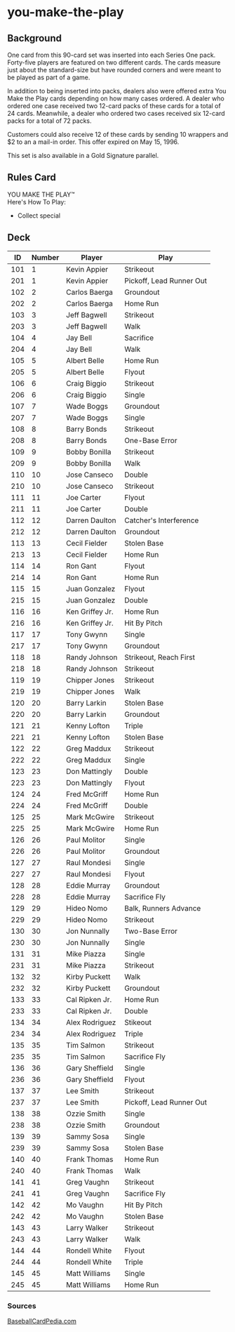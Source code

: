 # you-make-the-play

## Background
One card from this 90-card set was inserted into each Series One pack. Forty-five players are featured on two different cards. The cards measure just about the standard-size but have rounded corners and were meant to be played as part of a game.

In addition to being inserted into packs, dealers also were offered extra You Make the Play cards depending on how many cases ordered. A dealer who ordered one case received two 12-card packs of these cards for a total of 24 cards. Meanwhile, a dealer who ordered two cases received six 12-card packs for a total of 72 packs.

Customers could also receive 12 of these cards by sending 10 wrappers and $2 to an a mail-in order. This offer expired on May 15, 1996.

This set is also available in a Gold Signature parallel.


## Rules Card
YOU MAKE THE PLAY™  
Here's How To Play:
- Collect special

## Deck
|  ID  |  Number  |  Player  |  Play  |
| ------------- | ------------- | ------------- | ------------- |
|  101  |  1  |  Kevin Appier  |  Strikeout  |
|  201  |  1  |  Kevin Appier  |  Pickoff, Lead Runner Out  |
| 102 | 2 | Carlos Baerga | Groundout |
| 202 | 2 | Carlos Baerga | Home Run |
| 103 | 3 | Jeff Bagwell | Strikeout |
| 203 | 3 | Jeff Bagwell | Walk |
| 104 | 4 | Jay Bell | Sacrifice |
| 204 | 4 | Jay Bell | Walk |
| 105 | 5 | Albert Belle | Home Run |
| 205 | 5 | Albert Belle | Flyout |
| 106 | 6 | Craig Biggio | Strikeout |
| 206 | 6 | Craig Biggio | Single |
| 107 | 7 | Wade Boggs | Groundout |
| 207 | 7 | Wade Boggs | Single |
| 108 | 8 | Barry Bonds | Strikeout |
| 208 | 8 | Barry Bonds | One-Base Error |
| 109 | 9 | Bobby Bonilla | Strikeout |
| 209 | 9 | Bobby Bonilla | Walk |
| 110 | 10 | Jose Canseco | Double |
| 210 | 10 | Jose Canseco | Strikeout |
| 111 | 11 | Joe Carter | Flyout |
| 211 | 11 | Joe Carter | Double |
| 112 | 12 | Darren Daulton | Catcher's Interference |
| 212 | 12 | Darren Daulton | Groundout |
| 113 | 13 | Cecil Fielder | Stolen Base |
| 213 | 13 | Cecil Fielder | Home Run |
| 114 | 14 | Ron Gant | Flyout |
| 214 | 14 | Ron Gant | Home Run |
| 115 | 15 | Juan Gonzalez | Flyout |
| 215 | 15 | Juan Gonzalez | Double |
| 116 | 16 | Ken Griffey Jr. | Home Run |
| 216 | 16 | Ken Griffey Jr. | Hit By Pitch |
| 117 | 17 | Tony Gwynn | Single |
| 217 | 17 | Tony Gwynn | Groundout |
| 118 | 18 | Randy Johnson | Strikeout, Reach First |
| 218 | 18 | Randy Johnson | Strikeout |
| 119 | 19 | Chipper Jones | Strikeout |
| 219 | 19 | Chipper Jones | Walk |
| 120 | 20 | Barry Larkin | Stolen Base |
| 220 | 20 | Barry Larkin | Groundout |
| 121 | 21 | Kenny Lofton | Triple |
| 221 | 21 | Kenny Lofton | Stolen Base |
| 122 | 22 | Greg Maddux | Strikeout |
| 222 | 22 | Greg Maddux | Single |
| 123 | 23 | Don Mattingly | Double |
| 223 | 23 | Don Mattingly | Flyout |
| 124 | 24 | Fred McGriff | Home Run |
| 224 | 24 | Fred McGriff | Double |
| 125 | 25 | Mark McGwire | Strikeout |
| 225 | 25 | Mark McGwire | Home Run |
| 126 | 26 | Paul Molitor | Single |
| 226 | 26 | Paul Molitor | Groundout |
| 127 | 27 | Raul Mondesi | Single |
| 227 | 27 | Raul Mondesi | Flyout |
| 128 | 28 | Eddie Murray | Groundout |
| 228 | 28 | Eddie Murray | Sacrifice Fly |
| 129 | 29 | Hideo Nomo | Balk, Runners Advance |
| 229 | 29 | Hideo Nomo | Strikeout |
| 130 | 30 | Jon Nunnally | Two-Base Error |
| 230 | 30 | Jon Nunnally | Single |
| 131 | 31 | Mike Piazza | Single |
| 231 | 31 | Mike Piazza | Strikeout |
| 132 | 32 | Kirby Puckett | Walk |
| 232 | 32 | Kirby Puckett | Groundout |
| 133 | 33 | Cal Ripken Jr. | Home Run |
| 233 | 33 | Cal Ripken Jr. | Double |
| 134 | 34 | Alex Rodriguez | Stikeout |
| 234 | 34 | Alex Rodriguez | Triple |
| 135 | 35 | Tim Salmon | Strikeout |
| 235 | 35 | Tim Salmon | Sacrifice Fly |
| 136 | 36 | Gary Sheffield | Single |
| 236 | 36 | Gary Sheffield | Flyout |
| 137 | 37 | Lee Smith | Strikeout |
| 237 | 37 | Lee Smith | Pickoff, Lead Runner Out |
| 138 | 38 | Ozzie Smith | Single |
| 238 | 38 | Ozzie Smith | Groundout |
| 139 | 39 | Sammy Sosa | Single |
| 239 | 39 | Sammy Sosa | Stolen Base |
| 140 | 40 | Frank Thomas | Home Run |
| 240 | 40 | Frank Thomas | Walk |
| 141 | 41 | Greg Vaughn | Strikeout |
| 241 | 41 | Greg Vaughn | Sacrifice Fly |
| 142 | 42 | Mo Vaughn | Hit By Pitch |
| 242 | 42 | Mo Vaughn | Stolen Base |
| 143 | 43 | Larry Walker | Strikeout |
| 243 | 43 | Larry Walker | Walk |
| 144 | 44 | Rondell White | Flyout |
| 244 | 44 | Rondell White | Triple |
| 145 | 45 | Matt Williams | Single |
| 245 | 45 | Matt Williams | Home Run |

### Sources
[BaseballCardPedia.com](http://baseballcardpedia.com/index.php/1996_Collector%27s_Choice#Inserts)
